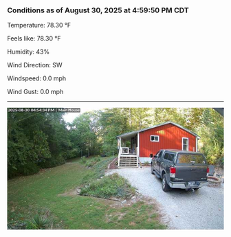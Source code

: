 ### Conditions as of August 30, 2025 at 4:59:50 PM CDT 

Temperature: 78.30 &deg;F

Feels like: 78.30 &deg;F

Humidity: 43%

Wind Direction: SW

Windspeed: 0.0 mph

Wind Gust: 0.0 mph

---

<img src="./images/latest.jpeg"/>

